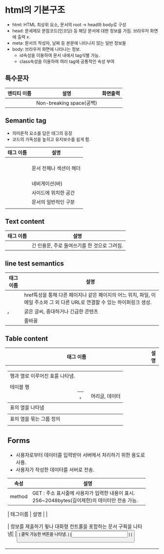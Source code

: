 # html의 기본구조

* html: HTML 최상위 요소, 문서의 root -> head와 body로 구성
* head: 문세제모 문잠코드(인코딩) 등 해당 문서에 대한 정보를 가짐. 브라우저 화면에 출력 x.
* meta: 문서의 작성자, 날짜 등 본문에 나타나지 않는 일반 정보들
* body: 브라우저 화면에 나타나는 정보.
    - id속성을 이용하여 문서 내에서 tag식별 가능.
    - class속성을 이용하여 여러 tag에 공통적인 속성 부여


## 특수문자

| 엔티티 이름 | 설명 | 화면출력 |
|-|-|-|
| &nbsp; | Non-breaking space(공백) | |



## Semantic tag

* 의미론적 요소를 담은 태그의 등장
* 코드의 가독성을 높히고 유지보수를 쉽게 함.

| 태그 이름 | 설명 |
|-|-|
| <header> | 문서 전체나 섹션이 헤더 |
| <nav> | 네비게이션(바) |
|<aside>| 사이드에 위치한 공간|
|<section> | 문서의 일반적인 구분|
|<article> | 


## Text content

| 태그 이름 | 설명 |
|-|-|
|<blockquote> | 긴 인용문, 주로 들여쓰기를 한 것으로 그려짐. |




## line test semantics

| 태그 이름 | 설명|
|-|-|
| <a> | href특성을 통해 다른 페이지나 같은 페이지의 어느 위치, 파일, 이메일 주소와 그 외 다른 URL로 연결할 수 있는 하이퍼링크 생성.|
|<b>, <strong> | 굵은 글씨, 중대하거나 긴급한 콘텐츠 |
|<br> | 줄바꿈 | 


## Table content

| 태그 이름 | 설명 |
|-|-|
|<table> | 행과 열로 이루어진 표를 나타냄.|
|<tr> | 테이블 행 |
|<th>, <td> | 머리글, 데이터 |
|<col> | 표의 열을 나타냄 |
|<colgroup> | 표의 열을 묶는 그룹 정의 |
|<cation> |   |


## Forms

* 사용자로부터 데이터를 입력받아 서버에서 처리하기 위한 용도로 사용.
* 사용자가 작성한 데이터를 서버로 전송.


| 속성 | 설명 |
|-|-|
|method | GET : 주소 표시줄에 사용자가 입력한 내용이 표시. 256~2048bytes(길이제한)의 데이터만 전송 가능.|

| 태그이름 | 설명 |
|<form> | 정보를 제출하기 윟나 대화형 컨트롤을 포함하는 문서 구획을 나타냄|
|<button> | 클릭 가능한 버튼을 나타냄. |
|<input> |     |
















































